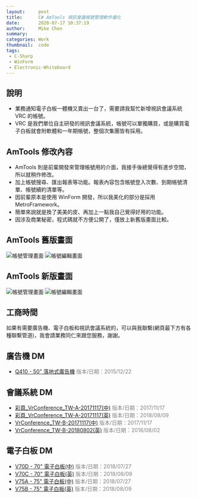 ```yaml
---
layout:     post
title:      C# AmTools 視訊會議帳號管理軟件優化
date:       2020-07-17 10:37:19
author:     Mike Chen
summary:    
categories: Work
thumbnail:  code
tags:
 - C-Sharp
 - WinForm
 - Electronic-Whiteboard
---
```



## 說明
* 業務通知電子白板一體機又賣出一台了，需要請我幫忙新增視訊會議系統 VRC 的帳號。
* VRC 是我們單位自主研發的視訊會議系統，帳號可以單獨購買，或是購買電子白板就會附軟體和一年期帳號，整個次集團皆有採用。


## AmTools 修改內容
* AmTools 則是前輩開發來管理帳號用的介面，我接手後總覺得有進步空間，所以就稍作修改。
* 加上帳號搜尋、匯出報表等功能。報表內容包含帳號登入次數、到期帳號清單、帳號續約清單等。
* 因前輩原本是使用 WinForm 開發，所以我美化的部分是採用 MetroFramework。
* 簡單來說就是換了美美的皮、再加上一點我自己覺得好用的功能。
* 因涉及商業秘密，程式碼就不方便公開了，僅放上新舊版畫面比較。


## AmTools 舊版畫面
![帳號管理畫面](https://i.imgur.com/w1VZeUU.png)
![帳號編輯畫面](https://i.imgur.com/dSk6aDg.png)

## AmTools 新版畫面

![帳號管理畫面](https://i.imgur.com/e8cW1Qd.png)
![帳號編輯畫面](https://i.imgur.com/6wo3qa5.png)

## 工商時間
如果有需要廣告機、電子白板和視訊會議系統的，可以與我聯繫(網頁最下方有各種聯繫管道)，我會請業務同仁來跟您服務，謝謝。

## 廣告機 DM
<ul>    
    <li><a target="_blank" href="http://210.80.95.211/vdivs/8EDM/彩頁_Q410-151123-00.pdf">Q410 - 50" 落地式廣告機</a>
        <font color="#808080">版本/日期：2015/12/22</font>
    </li>
</ul>

## 會議系統 DM
<ul>
    <li><a target="_blank" href="http://210.80.95.211/vdivs/8EDM/彩頁_VrConference_TW-A-20171117.pdf">彩頁_VrConference_TW-A-20171117(中)</a>
        <font color="#808080">版本/日期：2017/11/17</font>
    </li>
    <li><a target="_blank" href="http://210.80.95.211/vdivs/8EDM/彩頁_VrConference_TW-A-20171117_英文.pdf">彩頁_VrConference_TW-A-20171117(英)</a>
        <font color="#808080">版本/日期：2018/08/09</font>
    </li>
    <li><a target="_blank" href="http://210.80.95.211/vdivs/8EDM/彩頁_VrConference_TW-B-20171117.pdf">VrConference_TW-B-20171117(中)</a>
        <font color="#808080">版本/日期：2017/11/17</font>
    </li>
    <li><a target="_blank" href="http://210.80.95.211/vdivs/8EDM/彩頁_VrConference_TW-B-20180802_英文.pdf">VrConference_TW-B-20180802(英)</a>
        <font color="#808080">版本/日期：2018/08/02</font>
    </li>
</ul>

## 電子白板 DM
<ul>
    <li><a target="_blank" href="http://210.80.95.211/vdivs/8EDM/彩頁_V70D- 繁中 all.pdf">V70D - 70" 電子白板(中)</a>
        <font color="#808080">版本/日期：2018/07/27</font>
    </li>
    <li><a target="_blank" href="http://210.80.95.211/vdivs/8EDM/彩頁_V70C- 英文.pdf">V70C - 70" 電子白板(英)</a>
        <font color="#808080">版本/日期：2018/08/09</font>
    </li>
    <li><a target="_blank" href="http://210.80.95.211/vdivs/8EDM/彩頁_V75A- 繁中 all.pdf">V75A - 75" 電子白板(中)</a>
        <font color="#808080">版本/日期：2018/07/27</font>
    </li>
    <li><a target="_blank" href="http://210.80.95.211/vdivs/8EDM/彩頁_V75B- 英文 .pdf">V75B - 75" 電子白板(英)</a>
        <font color="#808080">版本/日期：2018/08/09</font>
    </li>
</ul>
